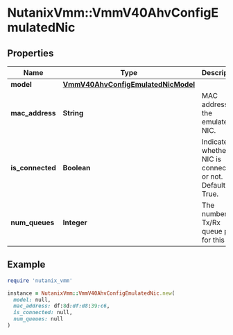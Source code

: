 # NutanixVmm::VmmV40AhvConfigEmulatedNic

## Properties

| Name | Type | Description | Notes |
| ---- | ---- | ----------- | ----- |
| **model** | [**VmmV40AhvConfigEmulatedNicModel**](VmmV40AhvConfigEmulatedNicModel.md) |  | [optional] |
| **mac_address** | **String** | MAC address of the emulated NIC. | [optional] |
| **is_connected** | **Boolean** | Indicates whether the NIC is connected or not. Default is True. | [optional][default to true] |
| **num_queues** | **Integer** | The number of Tx/Rx queue pairs for this NIC. | [optional][default to 1] |

## Example

```ruby
require 'nutanix_vmm'

instance = NutanixVmm::VmmV40AhvConfigEmulatedNic.new(
  model: null,
  mac_address: df:8d:df:d8:39:c6,
  is_connected: null,
  num_queues: null
)
```


